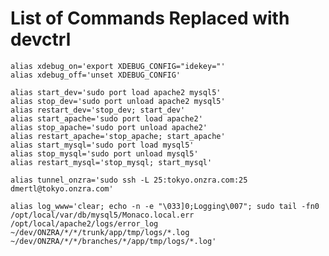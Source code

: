 List of Commands Replaced with devctrl
======================================

	alias xdebug_on='export XDEBUG_CONFIG="idekey="'
	alias xdebug_off='unset XDEBUG_CONFIG'

	alias start_dev='sudo port load apache2 mysql5'
	alias stop_dev='sudo port unload apache2 mysql5'
	alias restart_dev='stop_dev; start_dev'
	alias start_apache='sudo port load apache2'
	alias stop_apache='sudo port unload apache2'
	alias restart_apache='stop_apache; start_apache'
	alias start_mysql='sudo port load mysql5'
	alias stop_mysql='sudo port unload mysql5'
	alias restart_mysql='stop_mysql; start_mysql'

	alias tunnel_onzra='sudo ssh -L 25:tokyo.onzra.com:25 dmertl@tokyo.onzra.com'

	alias log_www='clear; echo -n -e "\033]0;Logging\007"; sudo tail -fn0 /opt/local/var/db/mysql5/Monaco.local.err /opt/local/apache2/logs/error_log ~/dev/ONZRA/*/*/trunk/app/tmp/logs/*.log ~/dev/ONZRA/*/*/branches/*/app/tmp/logs/*.log'
